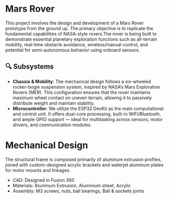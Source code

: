 # Mars Rover

This project involves the design and development of a Mars Rover prototype from the ground up. The primary objective is to replicate the fundamental capabilities of NASA-style rovers.The rover is being built to demonstrate essential planetary exploration functions such as all-terrain mobility, real-time obstacle avoidance, wireless/manual control, and potential for semi-autonomous behavior using onboard sensors.

## 🔍 Subsystems
- **Chassis & Mobility**: The mechanical design follows a six-wheeled rocker-bogie suspension system, inspired by NASA’s Mars Exploration Rovers (MER). This configuration ensures that the rover maintains maximum wheel contact on uneven terrain, allowing it to passively distribute weight and maintain stability.
- **Microcontroller**: We utilize the ESP32 DevKit as the main computational and control unit. It offers dual-core processing, built-in WiFi/Bluetooth, and ample GPIO support — ideal for multitasking across sensors, motor drivers, and communication modules.



# Mechanical Design

The structural frame is composed primarily of aluminum extrusion profiles, joined with custom-designed acrylic brackets and waterjet aluminum plates for motor mounts and linkages.

- CAD: Designed in Fusion 360
- Materials: Aluminum Extrusion, Aluminium sheet, Acrylic
- Assembly: M3 screws, nuts, ball bearings, Ball & sockets joints


